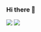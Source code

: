 ### Hi there 👋
<img src="https://github-readme-stats.vercel.app/api?username=rx0f&theme=prussian&count_private=true)](https://github.com/anuraghazra/github-readme-stats"/>
<img src="https://github-readme-stats.vercel.app/api/top-langs?username=rx0f&theme=prussian"/>
